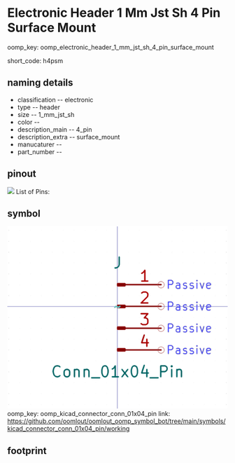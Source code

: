 # Electronic Header 1 Mm Jst Sh 4 Pin Surface Mount
oomp_key: oomp_electronic_header_1_mm_jst_sh_4_pin_surface_mount  

short_code: h4psm
## naming details
* classification -- electronic
* type -- header
* size -- 1_mm_jst_sh
* color -- 
* description_main -- 4_pin
* description_extra -- surface_mount
* manucaturer -- 
* part_number -- 
## pinout
![](working_pinout_600.png)
List of Pins:

## symbol

![](symbol/0/working/working_600.png)  
oomp_key: oomp_kicad_connector_conn_01x04_pin
link: https://github.com/oomlout/oomlout_oomp_symbol_bot/tree/main/symbols/kicad_connector_conn_01x04_pin/working


## footprint

